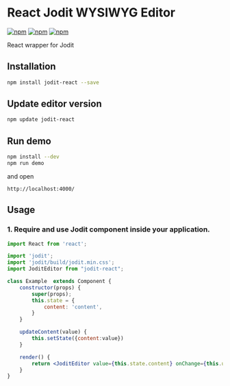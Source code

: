 # React Jodit WYSIWYG Editor

[![npm](https://img.shields.io/npm/v/jodit-react.svg)](https://www.npmjs.com/package/jodit-react)
[![npm](https://img.shields.io/npm/dm/jodit-react.svg)](https://www.npmjs.com/package/jodit-react)
[![npm](https://img.shields.io/npm/l/jodit-react.svg)](https://www.npmjs.com/package/jodit-react)

React wrapper for Jodit

## Installation

```bash
npm install jodit-react --save
```

## Update editor version
```bash
npm update jodit-react
```

## Run demo
```bash
npm install --dev 
npm run demo
```

and open
```
http://localhost:4000/
```

## Usage

### 1. Require and use Jodit component inside your application.

```jsx
import React from 'react';

import 'jodit';
import 'jodit/build/jodit.min.css';
import JoditEditor from "jodit-react";

class Example  extends Component {
    constructor(props) {
        super(props);
        this.state = {
        	content: 'content',
        }
    }

    updateContent(value) {
        this.setState({content:value})
    }

    render() {
        return <JoditEditor value={this.state.content} onChange={this.updateContent.bind(this)} />
    }
}
```

